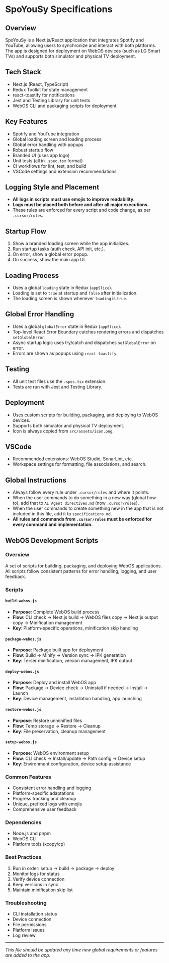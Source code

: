 # SpoYouSy Specifications

## Overview
SpoYouSy is a Next.js/React application that integrates Spotify and YouTube, allowing users to synchronize and interact with both platforms. The app is designed for deployment on WebOS devices (such as LG Smart TVs) and supports both simulator and physical TV deployment.

## Tech Stack
- Next.js (React, TypeScript)
- Redux Toolkit for state management
- react-toastify for notifications
- Jest and Testing Library for unit tests
- WebOS CLI and packaging scripts for deployment

## Key Features
- Spotify and YouTube integration
- Global loading screen and loading process
- Global error handling with popups
- Robust startup flow
- Branded UI (uses app logo)
- Unit tests (all in `.spec.tsx` format)
- CI workflows for lint, test, and build
- VSCode settings and extension recommendations

## Logging Style and Placement
- **All logs in scripts must use emojis to improve readability.**
- **Logs must be placed both before and after all major executions.**
- These rules are enforced for every script and code change, as per `.cursor/rules`.

## Startup Flow
1. Show a branded loading screen while the app initializes.
2. Run startup tasks (auth check, API init, etc.).
3. On error, show a global error popup.
4. On success, show the main app UI.

## Loading Process
- Uses a global `loading` state in Redux (`appSlice`).
- Loading is set to `true` at startup and `false` after initialization.
- The loading screen is shown whenever `loading` is `true`.

## Global Error Handling
- Uses a global `globalError` state in Redux (`appSlice`).
- Top-level React Error Boundary catches rendering errors and dispatches `setGlobalError`.
- Async startup logic uses try/catch and dispatches `setGlobalError` on error.
- Errors are shown as popups using `react-toastify`.

## Testing
- All unit test files use the `.spec.tsx` extension.
- Tests are run with Jest and Testing Library.

## Deployment
- Uses custom scripts for building, packaging, and deploying to WebOS devices.
- Supports both simulator and physical TV deployment.
- Icon is always copied from `src/assets/icon.png`.

## VSCode
- Recommended extensions: WebOS Studio, SonarLint, etc.
- Workspace settings for formatting, file associations, and search.

## Global Instructions
- Always follow every rule under `.cursor/rules` and where it points.
- When the user commands to do something in a new way (global how-to), add that to `AI Agent directives.md` (now `.cursor/rules`).
- When the user commands to create something new in the app that is not included in this file, add it to `specifications.md`.
- **All rules and commands from `.cursor/rules` must be enforced for every command and implementation.**

## WebOS Development Scripts

### Overview
A set of scripts for building, packaging, and deploying WebOS applications. All scripts follow consistent patterns for error handling, logging, and user feedback.

### Scripts

#### `build-webos.js`
- **Purpose**: Complete WebOS build process
- **Flow**: CLI check → Next.js build → WebOS files copy → Next.js output copy → Minification management
- **Key**: Platform-specific operations, minification skip handling

#### `package-webos.js`
- **Purpose**: Package built app for deployment
- **Flow**: Build → Minify → Version sync → IPK generation
- **Key**: Terser minification, version management, IPK output

#### `deploy-webos.js`
- **Purpose**: Deploy and install WebOS app
- **Flow**: Package → Device check → Uninstall if needed → Install → Launch
- **Key**: Device management, installation handling, app launching

#### `restore-webos.js`
- **Purpose**: Restore unminified files
- **Flow**: Temp storage → Restore → Cleanup
- **Key**: File preservation, cleanup management

#### `setup-webos.js`
- **Purpose**: WebOS environment setup
- **Flow**: CLI check → Install/update → Path config → Device setup
- **Key**: Environment configuration, device setup assistance

### Common Features
- Consistent error handling and logging
- Platform-specific adaptations
- Progress tracking and cleanup
- Unique, prefixed logs with emojis
- Comprehensive user feedback

### Dependencies
- Node.js and pnpm
- WebOS CLI
- Platform tools (xcopy/cp)

### Best Practices
1. Run in order: setup → build → package → deploy
2. Monitor logs for status
3. Verify device connection
4. Keep versions in sync
5. Maintain minification skip list

### Troubleshooting
- CLI installation status
- Device connection
- File permissions
- Platform issues
- Log review

---

*This file should be updated any time new global requirements or features are added to the app.* 